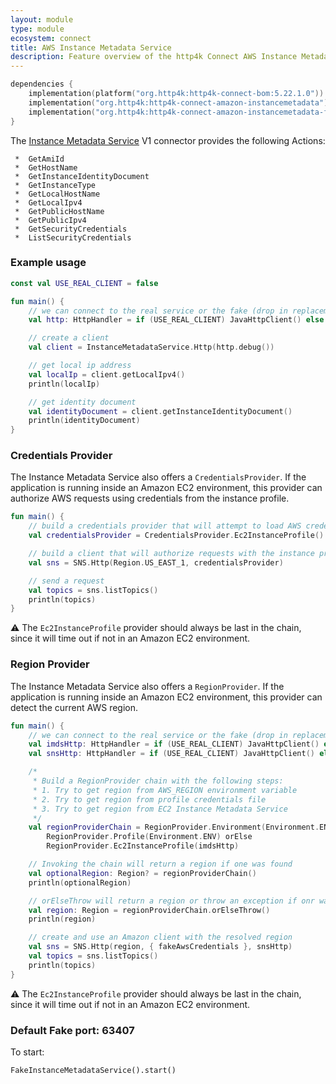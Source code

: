 ```yaml
---
layout: module
type: module
ecosystem: connect
title: AWS Instance Metadata Service
description: Feature overview of the http4k Connect AWS Instance Metadata Service modules
---
```


```kotlin
dependencies {
    implementation(platform("org.http4k:http4k-connect-bom:5.22.1.0"))
    implementation("org.http4k:http4k-connect-amazon-instancemetadata")
    implementation("org.http4k:http4k-connect-amazon-instancemetadata-fake")
}
```


The [Instance Metadata Service](https://docs.aws.amazon.com/AWSEC2/latest/UserGuide/ec2-instance-metadata.html) V1 connector provides the following Actions:

     *  GetAmiId
     *  GetHostName
     *  GetInstanceIdentityDocument
     *  GetInstanceType
     *  GetLocalHostName
     *  GetLocalIpv4
     *  GetPublicHostName
     *  GetPublicIpv4
     *  GetSecurityCredentials
     *  ListSecurityCredentials

### Example usage

```kotlin
const val USE_REAL_CLIENT = false

fun main() {
    // we can connect to the real service or the fake (drop in replacement)
    val http: HttpHandler = if (USE_REAL_CLIENT) JavaHttpClient() else FakeInstanceMetadataService()

    // create a client
    val client = InstanceMetadataService.Http(http.debug())

    // get local ip address
    val localIp = client.getLocalIpv4()
    println(localIp)

    // get identity document
    val identityDocument = client.getInstanceIdentityDocument()
    println(identityDocument)
}
```

### Credentials Provider

The Instance Metadata Service also offers a `CredentialsProvider`.
If the application is running inside an Amazon EC2 environment,
this provider can authorize AWS requests using credentials from the instance profile.

```kotlin
fun main() {
    // build a credentials provider that will attempt to load AWS credentials from the EC2's instance profile
    val credentialsProvider = CredentialsProvider.Ec2InstanceProfile()

    // build a client that will authorize requests with the instance profile credentials
    val sns = SNS.Http(Region.US_EAST_1, credentialsProvider)

    // send a request
    val topics = sns.listTopics()
    println(topics)
}
```

:warning: The `Ec2InstanceProfile` provider should always be last in the chain,
since it will time out if not in an Amazon EC2 environment.


### Region Provider ###

The Instance Metadata Service also offers a `RegionProvider`.
If the application is running inside an Amazon EC2 environment,
this provider can detect the current AWS region.

```kotlin
fun main() {
    // we can connect to the real service or the fake (drop in replacement)
    val imdsHttp: HttpHandler = if (USE_REAL_CLIENT) JavaHttpClient() else FakeInstanceMetadataService()
    val snsHttp: HttpHandler = if (USE_REAL_CLIENT) JavaHttpClient() else FakeSNS()

    /*
     * Build a RegionProvider chain with the following steps:
     * 1. Try to get region from AWS_REGION environment variable
     * 2. Try to get region from profile credentials file
     * 3. Try to get region from EC2 Instance Metadata Service
     */
    val regionProviderChain = RegionProvider.Environment(Environment.ENV) orElse
        RegionProvider.Profile(Environment.ENV) orElse
        RegionProvider.Ec2InstanceProfile(imdsHttp)

    // Invoking the chain will return a region if one was found
    val optionalRegion: Region? = regionProviderChain()
    println(optionalRegion)

    // orElseThrow will return a region or throw an exception if onr was not found
    val region: Region = regionProviderChain.orElseThrow()
    println(region)

    // create and use an Amazon client with the resolved region
    val sns = SNS.Http(region, { fakeAwsCredentials }, snsHttp)
    val topics = sns.listTopics()
    println(topics)
}
```

:warning: The `Ec2InstanceProfile` provider should always be last in the chain,
since it will time out if not in an Amazon EC2 environment.


### Default Fake port: 63407

To start:

```
FakeInstanceMetadataService().start()
```
